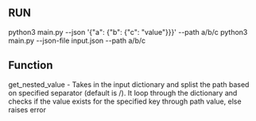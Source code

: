 ## RUN
python3 main.py --json '{"a": {"b": {"c": "value"}}}' --path a/b/c
python3 main.py --json-file input.json --path a/b/c


## Function
get_nested_value - Takes in the input dictionary and splist the path based on specified separator (default is /). It loop through the dictionary and checks if the value exists for the specified key through path value, else raises error 
